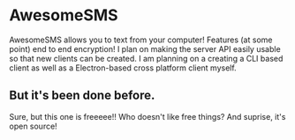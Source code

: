 # AwesomeSMS
AwesomeSMS allows you to text from your computer! Features (at some point) end to end encryption! 
I plan on making the server API easily usable so that new clients can be created. I am planning on a creating a CLI based client as well as a Electron-based cross platform client myself. 

## But it's been done before.
Sure, but this one is freeeee!! Who doesn't like free things? And suprise, it's open source!

